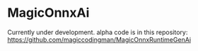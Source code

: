# MagicOnnxAi
Currently under development. alpha code is in this repository:
https://github.com/magiccodingman/MagicOnnxRuntimeGenAi
